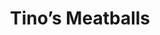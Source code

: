 ---
title: Tino’s Meatballs
tags: ["dinner"]
ingredients:
  - 1/2 cup oats
  - 1/2 cup milk (e.g. oat milk)
  - 500g ground beef
  - 1 cup grated cheese
  - 1 carrot, grated
  - 3–4 mushrooms, finely diced
  - 1 egg, beaten
  - 1 tsp dried oregano
method:
  - Preheat oven to 200°C and line a baking tray with baking paper.
  - In a large bowl, mix oats and milk, then let sit for 10 minutes to soften.
  - Add remaining ingredients and mix until fully combined.
  - Roll into balls (about 1–2 tbsp each) and place on the prepared tray. Drizzle lightly with olive oil.
  - Bake for 15 minutes, flipping halfway through, until golden and cooked through.
---